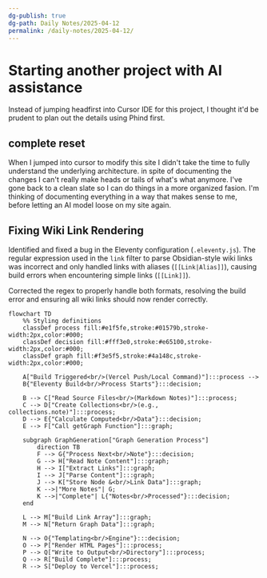```yaml
---
dg-publish: true
dg-path: Daily Notes/2025-04-12
permalink: /daily-notes/2025-04-12/
---
```

# Starting another project with AI assistance
Instead of jumping headfirst into Cursor IDE for this project, I thought it'd be prudent to plan out the details using Phind first.

## complete reset
When I jumped into cursor to modify this site I didn't take the time to fully understand the underlying architecture. in spite of documenting the changes I can't really make heads or tails of what's what anymore. I've gone back to a clean slate so I can do things in a more organized fasion. I'm thinking of documenting everything in a way that makes sense to me, before letting an AI model loose on my site again.

## Fixing Wiki Link Rendering

Identified and fixed a bug in the Eleventy configuration (`.eleventy.js`). The regular expression used in the `link` filter to parse Obsidian-style wiki links was incorrect and only handled links with aliases (`[[Link|Alias]]`), causing build errors when encountering simple links (`[[Link]]`).

Corrected the regex to properly handle both formats, resolving the build error and ensuring all wiki links should now render correctly.

```mermaid
flowchart TD
    %% Styling definitions
    classDef process fill:#e1f5fe,stroke:#01579b,stroke-width:2px,color:#000;
    classDef decision fill:#fff3e0,stroke:#e65100,stroke-width:2px,color:#000;
    classDef graph fill:#f3e5f5,stroke:#4a148c,stroke-width:2px,color:#000;

    A["Build Triggered<br/>(Vercel Push/Local Command)"]:::process --> 
    B{"Eleventy Build<br/>Process Starts"}:::decision;
    
    B --> C["Read Source Files<br/>(Markdown Notes)"]:::process;
    C --> D["Create Collections<br/>(e.g., collections.note)"]:::process;
    D --> E{"Calculate Computed<br/>Data"}:::decision;
    E --> F["Call getGraph Function"]:::graph;
    
    subgraph GraphGeneration["Graph Generation Process"]
        direction TB
        F --> G{"Process Next<br/>Note"}:::decision;
        G --> H["Read Note Content"]:::graph;
        H --> I["Extract Links"]:::graph;
        I --> J["Parse Content"]:::graph;
        J --> K["Store Node &<br/>Link Data"]:::graph;
        K -->|"More Notes"| G;
        K -->|"Complete"| L{"Notes<br/>Processed"}:::decision;
    end
    
    L --> M["Build Link Array"]:::graph;
    M --> N["Return Graph Data"]:::graph;
    
    N --> O{"Templating<br/>Engine"}:::decision;
    O --> P["Render HTML Pages"]:::process;
    P --> Q["Write to Output<br/>Directory"]:::process;
    Q --> R["Build Complete"]:::process;
    R --> S["Deploy to Vercel"]:::process;
```